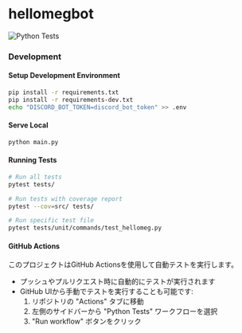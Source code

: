 # hellomegbot
![Python Tests](https://github.com/mtsml/hellomegbot/actions/workflows/python-tests.yml/badge.svg)

### Development

#### Setup Development Environment
```bash
pip install -r requirements.txt
pip install -r requirements-dev.txt
echo "DISCORD_BOT_TOKEN=discord_bot_token" >> .env
```

#### Serve Local
```bash
python main.py
```

#### Running Tests
```bash
# Run all tests
pytest tests/

# Run tests with coverage report
pytest --cov=src/ tests/

# Run specific test file
pytest tests/unit/commands/test_hellomeg.py
```

#### GitHub Actions

このプロジェクトはGitHub Actionsを使用して自動テストを実行します。

- プッシュやプルリクエスト時に自動的にテストが実行されます
- GitHub UIから手動でテストを実行することも可能です:
  1. リポジトリの "Actions" タブに移動
  2. 左側のサイドバーから "Python Tests" ワークフローを選択
  3. "Run workflow" ボタンをクリック
